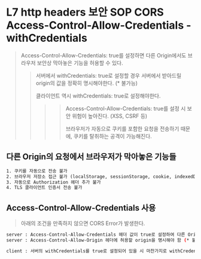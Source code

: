 # L7 http headers 보안 SOP CORS Access-Control-Allow-Credentials - withCredentials

> Access-Control-Allow-Credentials: true를 설정하면 다른 Origin에서도 브라우저 보안상 막아놓은 기능을 허용할 수 있다.
>
> > 서버에서 withCredentials: true로 설정할 경우 서버에서 받아드릴 origin의 값을 정확히 명시해야한다. (\* 불가능)
> >
> > 클라이언트 역시 withCredentials: true로 설정해야한다.
> >
> > > > Access-Control-Allow-Credentials: true를 설정 시 보안 위험이 높아진다. (XSS, CSRF 등)
> > > >
> > > > 브라우저가 자동으로 쿠키를 포함한 요청을 전송하기 때문에, 쿠키를 탈취하는 공격이 가능해진다.

## 다른 Origin의 요청에서 브라우저가 막아놓은 기능들

```txt
1. 쿠키를 자동으로 전송 불가
2. 브라우저 저장소 접근 불가 (localStorage, sessionStorage, cookie, indexedDB)
3. 자동으로 Authorization 헤더 추가 불가
4. TLS 클라이언트 인증서 전송 불가
```

## Access-Control-Allow-Credentials 사용

> 아래의 조건을 만족하지 않으면 CORS Error가 발생한다.

```sh
server : Access-Control-Allow-Credentials 헤더 값이 true로 설정하여 다른 Origin에서 쿠키를 포함한 요청을 허용
server : Access-Control-Allow-Origin 헤더에 허용할 origin을 명시해야 함 (* 불가능)

client : 서버의 withCredentials를 true로 설정되어 있을 시 마찬가지로 withCredentials 옵션을 true 로 설정해야한다.
```
